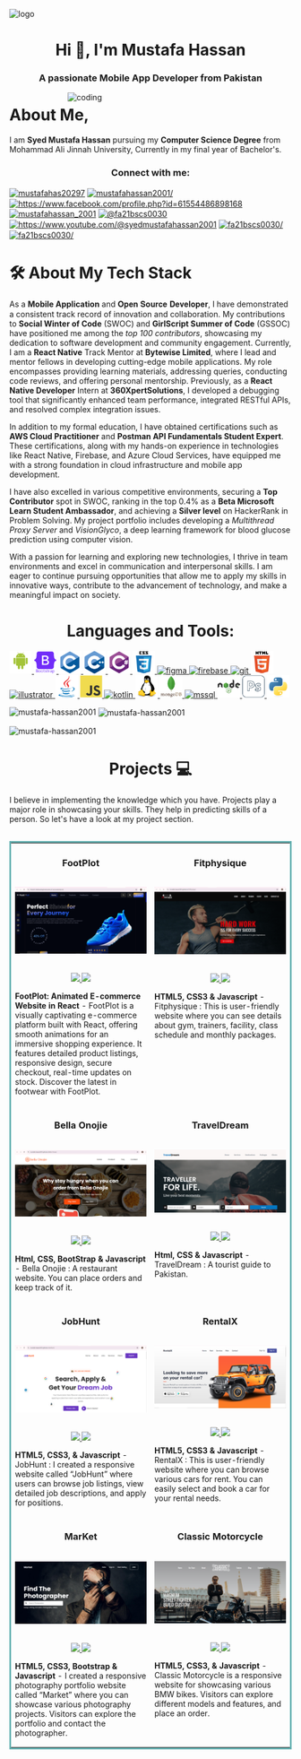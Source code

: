 ![logo](https://github.com/Mustafa-Hassan2001/Mustafa-Hassan2001/blob/main/Follo.png)
<h1 align="center">Hi 👋, I'm Mustafa Hassan</h1>
<h3 align="center">A passionate Mobile App Developer from Pakistan</h3>
<img align="right" alt="coding" width="400" src="https://images.squarespace-cdn.com/content/v1/5769fc401b631bab1addb2ab/1541580611624-TE64QGKRJG8SWAIUS7NS/ke17ZwdGBToddI8pDm48kPoswlzjSVMM-SxOp7CV59BZw-zPPgdn4jUwVcJE1ZvWQUxwkmyExglNqGp0IvTJZamWLI2zvYWH8K3-s_4yszcp2ryTI0HqTOaaUohrI8PI6FXy8c9PWtBlqAVlUS5izpdcIXDZqDYvprRqZ29Pw0o/coding-freak.gif" />

<h1> About Me, </h1>

<p> I am <b>Syed Mustafa Hassan</b> pursuing my <b>Computer Science Degree</b> from Mohammad Ali Jinnah University, Currently in my final year of Bachelor's.</p>

<h3 align="center">Connect with me:</h3>
<p align="left">
<a href="https://twitter.com/mustafahas20297" target="blank"><img align="center" src="https://raw.githubusercontent.com/rahuldkjain/github-profile-readme-generator/master/src/images/icons/Social/twitter.svg" alt="mustafahas20297" height="30" width="40" /></a>
<a href="https://linkedin.com/in/mustafahassan2001/" target="blank"><img align="center" src="https://raw.githubusercontent.com/rahuldkjain/github-profile-readme-generator/master/src/images/icons/Social/linked-in-alt.svg" alt="mustafahassan2001/" height="30" width="40" /></a>
<a href="https://www.facebook.com/profile.php?id=61554486898168" target="blank"><img align="center" src="https://raw.githubusercontent.com/rahuldkjain/github-profile-readme-generator/master/src/images/icons/Social/facebook.svg" alt="https://www.facebook.com/profile.php?id=61554486898168" height="30" width="40" /></a>
<a href="https://instagram.com/mustafahassan_2001" target="blank"><img align="center" src="https://raw.githubusercontent.com/rahuldkjain/github-profile-readme-generator/master/src/images/icons/Social/instagram.svg" alt="mustafahassan_2001" height="30" width="40" /></a>
<a href="https://medium.com/@fa21bscs0030" target="blank"><img align="center" src="https://raw.githubusercontent.com/rahuldkjain/github-profile-readme-generator/master/src/images/icons/Social/medium.svg" alt="@fa21bscs0030" height="30" width="40" /></a>
<a href="https://www.youtube.com/@syedmustafahassan2001" target="blank"><img align="center" src="https://raw.githubusercontent.com/rahuldkjain/github-profile-readme-generator/master/src/images/icons/Social/youtube.svg" alt="https://www.youtube.com/@syedmustafahassan2001" height="30" width="40" /></a>
<a href="https://www.hackerrank.com/fa21bscs0030/" target="blank"><img align="center" src="https://raw.githubusercontent.com/rahuldkjain/github-profile-readme-generator/master/src/images/icons/Social/hackerrank.svg" alt="fa21bscs0030/" height="30" width="40" /></a>
<a href="https://www.leetcode.com/fa21bscs0030/" target="blank"><img align="center" src="https://raw.githubusercontent.com/rahuldkjain/github-profile-readme-generator/master/src/images/icons/Social/leet-code.svg" alt="fa21bscs0030/" height="30" width="40" /></a>
</p>

<h1>🛠 About My Tech Stack</h1>

As a **Mobile Application** and 𝐎𝐩𝐞𝐧 𝐒𝐨𝐮𝐫𝐜𝐞 𝐃𝐞𝐯𝐞𝐥𝐨𝐩𝐞𝐫, I have demonstrated a consistent track record of innovation and collaboration. My contributions to **Social Winter of Code** (SWOC) and **GirlScript Summer of Code** (GSSOC) have positioned me among the *top 100 contributors*, showcasing my dedication to software development and community engagement. Currently, I am a **React Native** Track Mentor at **Bytewise Limited**, where I lead and mentor fellows in developing cutting-edge mobile applications. My role encompasses providing learning materials, addressing queries, conducting code reviews, and offering personal mentorship. Previously, as a **React Native Developer** Intern at **360XpertSolutions**, I developed a debugging tool that significantly enhanced team performance, integrated RESTful APIs, and resolved complex integration issues.

In addition to my formal education, I have obtained certifications such as **AWS Cloud Practitioner** and **Postman API Fundamentals Student Expert**. These certifications, along with my hands-on experience in technologies like React Native, Firebase, and Azure Cloud Services, have equipped me with a strong foundation in cloud infrastructure and mobile app development.

I have also excelled in various competitive environments, securing a **Top Contributor** spot in SWOC, ranking in the top 0.4% as a **Beta Microsoft Learn Student Ambassador**, and achieving a **Silver level** on HackerRank in Problem Solving. My project portfolio includes developing a *Multithread Proxy Server* and *VisionGlyco*, a deep learning framework for blood glucose prediction using computer vision.

With a passion for learning and exploring new technologies, I thrive in team environments and excel in communication and interpersonal skills. I am eager to continue pursuing opportunities that allow me to apply my skills in innovative ways, contribute to the advancement of technology, and make a meaningful impact on society.

<h1 align="center">Languages and Tools:</h1>
<p align="left"> <a href="https://developer.android.com" target="_blank" rel="noreferrer"> <img src="https://raw.githubusercontent.com/devicons/devicon/master/icons/android/android-original-wordmark.svg" alt="android" width="40" height="40"/> </a> <a href="https://getbootstrap.com" target="_blank" rel="noreferrer"> <img src="https://raw.githubusercontent.com/devicons/devicon/master/icons/bootstrap/bootstrap-plain-wordmark.svg" alt="bootstrap" width="40" height="40"/> </a> <a href="https://www.cprogramming.com/" target="_blank" rel="noreferrer"> <img src="https://raw.githubusercontent.com/devicons/devicon/master/icons/c/c-original.svg" alt="c" width="40" height="40"/> </a> <a href="https://www.w3schools.com/cpp/" target="_blank" rel="noreferrer"> <img src="https://raw.githubusercontent.com/devicons/devicon/master/icons/cplusplus/cplusplus-original.svg" alt="cplusplus" width="40" height="40"/> </a> <a href="https://www.w3schools.com/cs/" target="_blank" rel="noreferrer"> <img src="https://raw.githubusercontent.com/devicons/devicon/master/icons/csharp/csharp-original.svg" alt="csharp" width="40" height="40"/> </a> <a href="https://www.w3schools.com/css/" target="_blank" rel="noreferrer"> <img src="https://raw.githubusercontent.com/devicons/devicon/master/icons/css3/css3-original-wordmark.svg" alt="css3" width="40" height="40"/> </a> <a href="https://www.figma.com/" target="_blank" rel="noreferrer"> <img src="https://www.vectorlogo.zone/logos/figma/figma-icon.svg" alt="figma" width="40" height="40"/> </a> <a href="https://firebase.google.com/" target="_blank" rel="noreferrer"> <img src="https://www.vectorlogo.zone/logos/firebase/firebase-icon.svg" alt="firebase" width="40" height="40"/> </a> <a href="https://git-scm.com/" target="_blank" rel="noreferrer"> <img src="https://www.vectorlogo.zone/logos/git-scm/git-scm-icon.svg" alt="git" width="40" height="40"/> </a> <a href="https://www.w3.org/html/" target="_blank" rel="noreferrer"> <img src="https://raw.githubusercontent.com/devicons/devicon/master/icons/html5/html5-original-wordmark.svg" alt="html5" width="40" height="40"/> </a> <a href="https://www.adobe.com/in/products/illustrator.html" target="_blank" rel="noreferrer"> <img src="https://www.vectorlogo.zone/logos/adobe_illustrator/adobe_illustrator-icon.svg" alt="illustrator" width="40" height="40"/> </a> <a href="https://www.java.com" target="_blank" rel="noreferrer"> <img src="https://raw.githubusercontent.com/devicons/devicon/master/icons/java/java-original.svg" alt="java" width="40" height="40"/> </a> <a href="https://developer.mozilla.org/en-US/docs/Web/JavaScript" target="_blank" rel="noreferrer"> <img src="https://raw.githubusercontent.com/devicons/devicon/master/icons/javascript/javascript-original.svg" alt="javascript" width="40" height="40"/> </a> <a href="https://kotlinlang.org" target="_blank" rel="noreferrer"> <img src="https://www.vectorlogo.zone/logos/kotlinlang/kotlinlang-icon.svg" alt="kotlin" width="40" height="40"/> </a> <a href="https://www.linux.org/" target="_blank" rel="noreferrer"> <img src="https://raw.githubusercontent.com/devicons/devicon/master/icons/linux/linux-original.svg" alt="linux" width="40" height="40"/> </a> <a href="https://www.mongodb.com/" target="_blank" rel="noreferrer"> <img src="https://raw.githubusercontent.com/devicons/devicon/master/icons/mongodb/mongodb-original-wordmark.svg" alt="mongodb" width="40" height="40"/> </a> <a href="https://www.microsoft.com/en-us/sql-server" target="_blank" rel="noreferrer"> <img src="https://www.svgrepo.com/show/303229/microsoft-sql-server-logo.svg" alt="mssql" width="40" height="40"/> </a> <a href="https://nodejs.org" target="_blank" rel="noreferrer"> <img src="https://raw.githubusercontent.com/devicons/devicon/master/icons/nodejs/nodejs-original-wordmark.svg" alt="nodejs" width="40" height="40"/> </a> <a href="https://www.photoshop.com/en" target="_blank" rel="noreferrer"> <img src="https://raw.githubusercontent.com/devicons/devicon/master/icons/photoshop/photoshop-line.svg" alt="photoshop" width="40" height="40"/> </a> <a href="https://www.python.org" target="_blank" rel="noreferrer"> <img src="https://raw.githubusercontent.com/devicons/devicon/master/icons/python/python-original.svg" alt="python" width="40" height="40"/> </a> </p>

<p><img align="left" src="https://github-readme-stats.vercel.app/api/top-langs?username=mustafa-hassan2001&show_icons=true&locale=en&layout=compact" alt="mustafa-hassan2001" /></p>

<p>&nbsp;<img align="center" src="https://github-readme-stats.vercel.app/api?username=mustafa-hassan2001&show_icons=true&locale=en" alt="mustafa-hassan2001" /></p>

<p><img align="center" src="https://github-readme-streak-stats.herokuapp.com/?user=mustafa-hassan2001&" alt="mustafa-hassan2001" /></p>


<h1 align="center">Projects 💻</h1>
I believe in implementing the knowledge which you have. Projects play a major role in showcasing your skills. They help in predicting skills of a person. So let's have a look at my project section.
<br><br>
<!-- <h1 align="center">Projects</h1> -->
<table bordercolor="#66b2b2">

<tr>
  <td width="50%" valign="top">
      <h3 align="center">FootPlot</h3>
        <br />
        <a target="_blank" href="https://github.com/Mustafa-Hassan2001/FootPlot">
            <img src="FootPlot.PNG" width="100%" alt="Bot"/>
        </a>
        <br />
        <p align="center">
          <br>
  <a href="https://github.com/Mustafa-Hassan2001/Footplot" target="_blank">
    <img src="https://img.shields.io/static/v1?label=|&message=REPO&color=f&style=plastic&logo=github&logo-color=white"/>
  </a> 
   <a href="https://footplot-cfadbuaxbaghceds.eastus-01.azurewebsites.net/" target="_blank">
    <img src="https://img.shields.io/static/v1?label=|&message=WEBSITE&color=cdf998&style=plastic&logo=python&logo-color=white"/>
  </a> 
      </p>
        <p><strong>FootPlot: Animated E-commerce Website in React</strong> - FootPlot is a visually captivating e-commerce platform built with React, offering smooth animations for an immersive shopping experience. It features detailed product listings, responsive design, secure checkout, real-time updates on stock. Discover the latest in footwear with FootPlot.</p>
    </td>
    <td width="50%" valign="top">
      <h3 align="center">Fitphysique</h3>
        <br />
      <a target="_blank" href="https://mustafa-hassan2001.github.io/FitPhysique/">
            <img src="Fitphysique.PNG" width="100%"  alt="Translator"/>
        </a>
        <br />
        <p align="center">
   <br>
  <a href="https://github.com/Mustafa-Hassan2001/FitPhysique" target="_blank">
    <img src="https://img.shields.io/static/v1?label=|&message=REPO&color=f&style=plastic&logo=github&logo-color=white"/>
  </a>
  <a href="https://mustafa-hassan2001.github.io/FitPhysique/" target="_blank">
    <img src="https://img.shields.io/static/v1?label=|&message=WEBSITE&color=cdf998&style=plastic&logo=javascript&logo-color=white"/>
  </a>       
      </p>
        <p><strong>HTML5, CSS3 & Javascript</strong> - Fitphysique : This is user-friendly website where you can see details about gym, trainers, facility, class schedule and monthly packages.</p>
    </td>
  </tr>
  
  <tr>
    <td width="50%" valign="top">
      <h3 align="center">Bella Onojie</h3>
        <br />
        <a target="_blank" href="https://mustafa-hassan2001.github.io/Bella-Onojie/">
            <img src="bella.PNG" width="100%" alt="Foodies"/>
        </a>
        <br />
        <p align="center">
          <br>
  <a href="https://github.com/Mustafa-Hassan2001/Bella-Onojie" target="_blank">
    <img src="https://img.shields.io/static/v1?label=|&message=REPO&color=f&style=plastic&logo=github&logo-color=white"/>
  </a>  
  <a href="https://mustafa-hassan2001.github.io/Bella-Onojie/" target="_blank">
    <img src="https://img.shields.io/static/v1?label=|&message=WEBSITE&color=cdf998&style=plastic&logo=javascript&logo-color=white"/>
  </a>
      </p>
        <p><strong>Html, CSS, BootStrap & Javascript</strong> - Bella Onojie :  A restaurant website. You can place orders and keep track of it.</p>
    </td>
    <td width="50%" valign="top">
      <h3 align="center">TravelDream</h3>
        <br />
      <a target="_blank" href="https://mustafa-hassan2001.github.io/TravelDream/">
            <img src="travel.PNG" width="100%"  alt="Tourist"/>
        </a>
        <br />
        <p align="center">
   <br>
  <a href="https://github.com/Mustafa-Hassan2001/TravelDream" target="_blank">
    <img src="https://img.shields.io/static/v1?label=|&message=REPO&color=f&style=plastic&logo=github&logo-color=white"/>
  </a>
  <a href="https://mustafa-hassan2001.github.io/TravelDream/" target="_blank">
    <img src="https://img.shields.io/static/v1?label=|&message=WEBSITE&color=cdf998&style=plastic&logo=javascript&logo-color=white"/>
  </a>
      </p>
        <p><strong>Html, CSS & Javascript</strong> - TravelDream : A tourist guide to Pakistan.</p>
    </td>
  </tr>
  
  <tr>
    <td width="50%" valign="top">
      <h3 align="center">JobHunt</h3>
      <br />
        <a target="_blank" href="https://mustafa-hassan2001.github.io/JobHunt/">
          <img src="jobhunt.PNG" width="100%" alt="Candy"/>
        </a>
      <br />
        <p align="center">
          <br>
  <a href="https://github.com/Mustafa-Hassan2001/JobHunt" target="_blank">
    <img src="https://img.shields.io/static/v1?label=|&message=REPO&color=f&style=plastic&logo=github&logo-color=white"/>
  </a>
  <a href="https://mustafa-hassan2001.github.io/JobHunt/" target="_blank">
    <img src="https://img.shields.io/static/v1?label=|&message=WEBSITE&color=cdf998&style=plastic&logo=javascript&logo-color=white"/>
  </a>
      </p>
        <p><strong>HTML5, CSS3, & Javascript</strong> - JobHunt : I created a responsive website called “JobHunt” where users can browse job listings, view detailed job descriptions, and apply for positions.</p>
    </td>
<td width="50%" valign="top">
      <h3 align="center">RentalX</h3>
        <br />
        <a target="_blank" href="https://mustafa-hassan2001.github.io/RentalX/">
          <img src="rentalx.PNG" width="100%" alt="Fitness Club"/>
        </a>
        <br />
        <p align="center">
          <br>
  <a href="https://github.com/Mustafa-Hassan2001/RentalX" target="_blank">
    <img src="https://img.shields.io/static/v1?label=|&message=REPO&color=f&style=plastic&logo=github&logo-color=white"/>
  </a>
  <a href="https://mustafa-hassan2001.github.io/RentalX/" target="_blank">
    <img src="https://img.shields.io/static/v1?label=|&message=WEBSITE&color=cdf998&style=plastic&logo=javascript&logo-color=white"/>
  </a>
      </p>
        <p><strong>HTML5, CSS3 & Javascript</strong> - RentalX : This is user-friendly website where you can browse various cars for rent. You can easily select and book a car for your rental needs.</p>
    </td>
  </tr>

   <tr>
    <td width="50%" valign="top">
      <h3 align="center">MarKet</h3>
      <br />
        <a target="_blank" href="https://mustafa-hassan2001.github.io/Market/">
          <img src="market.PNG" width="100%" alt="Portfolio"/>
        </a>
      <br />
        <p align="center">
          <br>
  <a href="https://github.com/Mustafa-Hassan2001/Market" target="_blank">
    <img src="https://img.shields.io/static/v1?label=|&message=REPO&color=f&style=plastic&logo=github&logo-color=white"/>
  </a>
  <a href="https://mustafa-hassan2001.github.io/Market/" target="_blank">
    <img src="https://img.shields.io/static/v1?label=|&message=WEBSITE&color=cdf998&style=plastic&logo=javascript&logo-color=white"/>
  </a>
      </p>
        <p><strong>HTML5, CSS3, Bootstrap & Javascript</strong> - I created a responsive photography portfolio website called “Market” where you can showcase various photography projects. Visitors can explore the portfolio and contact the photographer.</p>
    </td>
   <td width="50%" valign="top">
      <h3 align="center">Classic Motorcycle</h3>
      <br />
        <a target="_blank" href="https://mustafa-hassan2001.github.io/ClassicMotorcycle/">
          <img src="moto.png" width="100%" alt="Tic Tac Toe"/>
        </a>
      <br />
        <p align="center">
          <br>
  <a href="https://github.com/Mustafa-Hassan2001/ClassicMotorcycle" target="_blank">
    <img src="https://img.shields.io/static/v1?label=|&message=REPO&color=f&style=plastic&logo=github&logo-color=white"/>
  </a>
  <a href="https://mustafa-hassan2001.github.io/ClassicMotorcycle/" target="_blank">
    <img src="https://img.shields.io/static/v1?label=|&message=WEBSITE&color=cdf998&style=plastic&logo=javascript&logo-color=white"/>
  </a>
      </p>
        <p><strong>HTML5, CSS3, & Javascript</strong> - Classic Motorcycle is a responsive website  for showcasing various BMW bikes. Visitors can explore different models and features, and place an order.</p>
    </td>
  </tr>   
</table>


